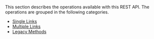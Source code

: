 This section describes the operations available with this REST API.
The operations are grouped in the following categories.

* [Single Links](#single-links)
* [Multiple Links](#multiple-links)
* [Legacy Methods](#legacy-methods)